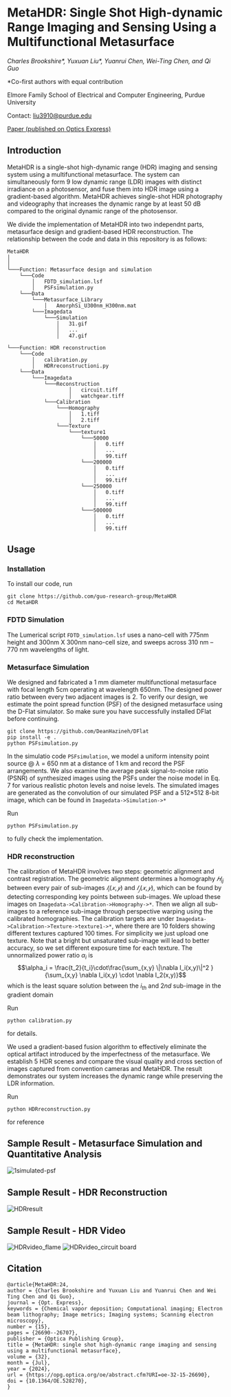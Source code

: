 # MetaHDR: Single Shot High-dynamic Range Imaging and Sensing Using a Multifunctional Metasurface

_Charles Brookshire*, Yuxuan Liu*, Yuanrui Chen, Wei-Ting Chen, and Qi Guo_

*Co-first authors with equal contribution

Elmore Family School of Electrical and Computer Engineering, Purdue University

Contact: liu3910@purdue.edu


[Paper (published on Optics Express)](https://opg.optica.org/oe/fulltext.cfm?uri=oe-32-15-26690&id=553173)
## Introduction

MetaHDR is a single-shot high-dynamic range (HDR) imaging and sensing system using a multifunctional metasurface. The system can simultaneously form 9 low dynamic range (LDR) images with distinct irradiance on a photosensor, and fuse them into HDR image using a gradient-based algorithm. MetaHDR achieves single-shot HDR photography and videography that increases the dynamic range by at least 50 dB compared to the original dynamic range of the photosensor. 

We divide the implementation of MetaHDR into two independnt parts, metasurface design and gradient-based HDR reconstruction. The relationship between the code and data in this repository is as follows:
```
MetaHDR
│   
│
└───Function: Metasurface design and simulation
    └───Code
        │   FDTD_simulation.lsf
        │   PSFsimulation.py
    └───Data
        └───Metasurface_Library
            │   AmorphSi_U300nm_H300nm.mat
        └───Imagedata
            └───Simulation
                │   31.gif
                │   ...
                │   47.gif

└───Function: HDR reconstruction
    └───Code
        │   calibration.py
        │   HDRreconstructioni.py
    └───Data
        └───Imagedata
            └───Reconstruction
                    │   circuit.tiff
                    │   watchgear.tiff
            └───Calibration
                └───Homography
                    │   1.tiff
                    │   2.tiff
                └───Texture
                    └───texture1
                        └───50000
                            │   0.tiff
                            │   ...
                            │   99.tiff
                        └───200000
                            │   0.tiff
                            │   ...
                            │   99.tiff
                        └───250000
                            │   0.tiff
                            │   ...
                            │   99.tiff
                        └───500000
                            │   0.tiff
                            │   ...
                            │   99.tiff
```

## Usage

### Installation
To install our code, run
```
git clone https://github.com/guo-research-group/MetaHDR
cd MetaHDR 
```

### FDTD Simulation

The Lumerical script  `FDTD_simulation.lsf` uses a nano-cell with 775nm height and 300nm X 300nm nano-cell size, and sweeps across 310 nm – 770 nm wavelengths of light.

### Metasurface Simulation

We designed and fabricated a 1 mm diameter multifunctional metasurface with focal length 5cm operating at wavelength 650nm. The designed power ratio between every two adjacent images is 2. To verify our design, we estimate the point spread function (PSF) of the designed metasurface using the D-Flat simulator. So make sure you have successfully installed DFlat before continuing.
```
git clone https://github.com/DeanHazineh/DFlat
pip install -e .
python PSFsimulation.py
```
In the simulatio code `PSFsimulation`, we model a uniform intensity point source @ $\lambda$ = 650 nm at a distance of 1 km and record the PSF arrangements. We also examine the average peak signal-to-noise ratio (PSNR) of synthesized images using the PSFs under the noise model in Eq. 7 for various realistic photon levels and noise levels. The simulated images are generated as the convolution of our simulated PSF and a 512×512 8-bit image, which can be found in `Imagedata->Simulation->*`

Run 
```
python PSFsimulation.py
```
to fully check the implementation.

### HDR reconstruction
The calibration of MetaHDR involves two steps: geometric alignment and contrast registration. The geometric alignment determines a homography $𝐻_{ij}$ between every pair of sub-images $𝐼_i(𝑥, 𝑦)$
and $𝐼_𝑗(𝑥, 𝑦)$, which can be found by detecting corresponding key points between sub-images. We upload these images on `Imagedata->Calibration->Homography->*`. Then we align all sub-images to a reference sub-image through perspective warping using the calibrated homographies. The calibration targets are under `Imagedata->Calibration->Texture->texture1->*`, where there are 10 folders showing different textures captured 100 times. For simplicity we just upload one texture. Note that a bright but unsaturated sub-image will lead to better accuracy, so we set different exposure time for each texture. The unnormalized power ratio $\alpha_i$ is $$\alpha_i = \frac{t_2}{t_i}\cdot\frac{\sum_{x,y} \|\nabla I_i(x,y)\|^2 }{\sum_{x,y} \nabla I_i(x,y) \cdot \nabla I_2(x,y)}$$
which is the least square solution between the $i_{th}$ and $2nd$ sub-image in the gradient domain

Run 
```
python calibration.py
```
for details.

We used a gradient-based fusion algorithm to effectively eliminate the optical artifact introduced by the imperfectness of the metasurface. We establish 5 HDR scenes and compare the visual quality and cross section of images captured from convention cameras and MetaHDR. The result demonstrates our system increases the dynamic range while preserving the LDR information.

Run
```
python HDRreconstruction.py
```
for reference

## Sample Result - Metasurface Simulation and Quantitative Analysis
![1simulated-psf](https://github.com/guo-research-group/MetaHDR/assets/149278360/b3d081ad-9d83-46e5-bc8f-2b9802e58381)

## Sample Result - HDR Reconstruction
![HDRresult](https://github.com/guo-research-group/MetaHDR/assets/149278360/c1f71577-c50d-4244-bd54-44890925c64b)

## Sample Result - HDR Video
![HDRvideo_flame](https://github.com/guo-research-group/MetaHDR/assets/149278360/1f8b50e5-17e8-4ec4-984c-9f062150709a)
![HDRvideo_circuit board](https://github.com/guo-research-group/MetaHDR/assets/149278360/89707636-ac4c-49ab-838b-049d5df8a25d)


## Citation
```
@article{MetaHDR:24,
author = {Charles Brookshire and Yuxuan Liu and Yuanrui Chen and Wei Ting Chen and Qi Guo},
journal = {Opt. Express},
keywords = {Chemical vapor deposition; Computational imaging; Electron beam lithography; Image metrics; Imaging systems; Scanning electron microscopy},
number = {15},
pages = {26690--26707},
publisher = {Optica Publishing Group},
title = {MetaHDR: single shot high-dynamic range imaging and sensing using a multifunctional metasurface},
volume = {32},
month = {Jul},
year = {2024},
url = {https://opg.optica.org/oe/abstract.cfm?URI=oe-32-15-26690},
doi = {10.1364/OE.528270},
}
```
